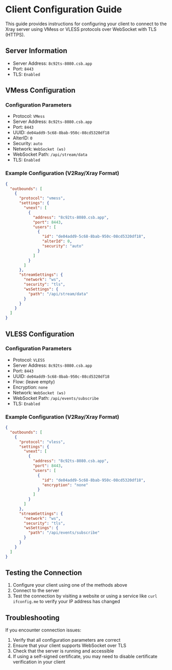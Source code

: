 # Client Configuration Guide

This guide provides instructions for configuring your client to connect to the Xray server using VMess or VLESS protocols over WebSocket with TLS (HTTPS).

## Server Information

- Server Address: `8c92ts-8080.csb.app`
- Port: `8443`
- TLS: `Enabled`

## VMess Configuration

### Configuration Parameters

- Protocol: `VMess`
- Server Address: `8c92ts-8080.csb.app`
- Port: `8443`
- UUID: `de04add9-5c68-8bab-950c-08cd5320df18`
- AlterID: `0`
- Security: `auto`
- Network: `WebSocket (ws)`
- WebSocket Path: `/api/stream/data`
- TLS: `Enabled`

### Example Configuration (V2Ray/Xray Format)

```json
{
  "outbounds": [
    {
      "protocol": "vmess",
      "settings": {
        "vnext": [
          {
            "address": "8c92ts-8080.csb.app",
            "port": 8443,
            "users": [
              {
                "id": "de04add9-5c68-8bab-950c-08cd5320df18",
                "alterId": 0,
                "security": "auto"
              }
            ]
          }
        ]
      },
      "streamSettings": {
        "network": "ws",
        "security": "tls",
        "wsSettings": {
          "path": "/api/stream/data"
        }
      }
    }
  ]
}
```

## VLESS Configuration

### Configuration Parameters

- Protocol: `VLESS`
- Server Address: `8c92ts-8080.csb.app`
- Port: `8443`
- UUID: `de04add9-5c68-8bab-950c-08cd5320df18`
- Flow: (leave empty)
- Encryption: `none`
- Network: `WebSocket (ws)`
- WebSocket Path: `/api/events/subscribe`
- TLS: `Enabled`

### Example Configuration (V2Ray/Xray Format)

```json
{
  "outbounds": [
    {
      "protocol": "vless",
      "settings": {
        "vnext": [
          {
            "address": "8c92ts-8080.csb.app",
            "port": 8443,
            "users": [
              {
                "id": "de04add9-5c68-8bab-950c-08cd5320df18",
                "encryption": "none"
              }
            ]
          }
        ]
      },
      "streamSettings": {
        "network": "ws",
        "security": "tls",
        "wsSettings": {
          "path": "/api/events/subscribe"
        }
      }
    }
  ]
}
```

## Testing the Connection

1. Configure your client using one of the methods above
2. Connect to the server
3. Test the connection by visiting a website or using a service like `curl ifconfig.me` to verify your IP address has changed

## Troubleshooting

If you encounter connection issues:

1. Verify that all configuration parameters are correct
2. Ensure that your client supports WebSocket over TLS
3. Check that the server is running and accessible
4. If using a self-signed certificate, you may need to disable certificate verification in your client
